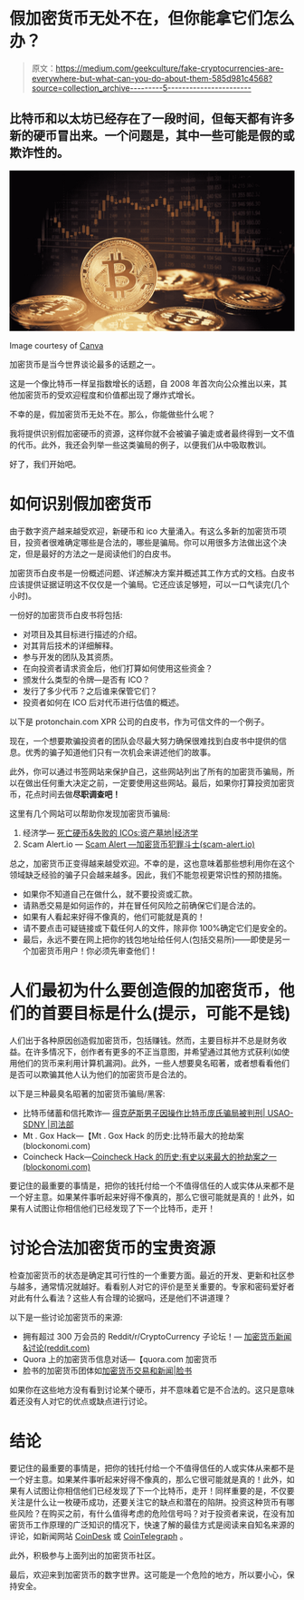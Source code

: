 # 假加密货币无处不在，但你能拿它们怎么办？

> 原文：<https://medium.com/geekculture/fake-cryptocurrencies-are-everywhere-but-what-can-you-do-about-them-585d981c4568?source=collection_archive---------5----------------------->

## 比特币和以太坊已经存在了一段时间，但每天都有许多新的硬币冒出来。一个问题是，其中一些可能是假的或欺诈性的。

![](img/00491a02a6a126ddd7acc26d3f022671.png)

Image courtesy of [Canva](https://www.canva.com/)

加密货币是当今世界谈论最多的话题之一。

这是一个像比特币一样呈指数增长的话题，自 2008 年首次向公众推出以来，其他加密货币的受欢迎程度和价值都出现了爆炸式增长。

不幸的是，假加密货币无处不在。那么，你能做些什么呢？

我将提供识别假加密硬币的资源，这样你就不会被骗子骗走或者最终得到一文不值的代币。此外，我还会列举一些这类骗局的例子，以便我们从中吸取教训。

好了，我们开始吧。

# 如何识别假加密货币

由于数字资产越来越受欢迎，新硬币和 ico 大量涌入。有这么多新的加密货币项目，投资者很难确定哪些是合法的，哪些是骗局。你可以用很多方法做出这个决定，但是最好的方法之一是阅读他们的白皮书。

加密货币白皮书是一份概述问题、详述解决方案并概述其工作方式的文档。白皮书应该提供证据证明这不仅仅是一个骗局。它还应该足够短，可以一口气读完(几个小时)。

一份好的加密货币白皮书将包括:

*   对项目及其目标进行描述的介绍。
*   对其背后技术的详细解释。
*   参与开发的团队及其资质。
*   在向投资者请求资金后，他们打算如何使用这些资金？
*   颁发什么类型的令牌—是否有 ICO？
*   发行了多少代币？之后谁来保管它们？
*   投资者如何在 ICO 后对代币进行估值的概述。

以下是 protonchain.com XPR 公司的白皮书，作为可信文件的一个例子。

现在，一个想要欺骗投资者的团队会尽最大努力确保很难找到白皮书中提供的信息。优秀的骗子知道他们只有一次机会来讲述他们的故事。

此外，你可以通过书签网站来保护自己，这些网站列出了所有的加密货币骗局，所以在做出任何重大决定之前，一定要使用这些网站。最后，如果你打算投资加密货币，花点时间去做**尽职调查吧！**

这里有几个网站可以帮助你发现加密货币骗局:

1.  经济学— [死亡硬币&失败的 ICOs:资产墓地|经济学](https://nomics.com/deadcoins)
2.  Scam Alert.io — [Scam Alert —加密货币犯罪斗士(scam-alert.io)](https://scam-alert.io/)

总之，加密货币正变得越来越受欢迎。不幸的是，这也意味着那些想利用你在这个领域缺乏经验的骗子只会越来越多。因此，我们不能忽视更常识性的预防措施。

*   如果你不知道自己在做什么，就不要投资或汇款。
*   请熟悉交易是如何运作的，并在冒任何风险之前确保它们是合法的。
*   如果有人看起来好得不像真的，他们可能就是真的！
*   请不要点击可疑链接或下载任何人的文件，除非你 100%确定它们是安全的。
*   最后，永远不要在网上把你的钱包地址给任何人(包括交易所)——即使是另一个加密货币用户！你必须先审查他们！

# 人们最初为什么要创造假的加密货币，他们的首要目标是什么(提示，可能不是钱)

人们出于各种原因创造假加密货币，包括赚钱。然而，主要目标并不总是财务收益。在许多情况下，创作者有更多的不正当意图，并希望通过其他方式获利(如使用他们的货币来利用计算机漏洞)。此外，一些人想要臭名昭著，或者想看看他们是否可以欺骗其他人认为他们的加密货币是合法的。

以下是三种最臭名昭著的加密货币骗局/黑客:

*   比特币储蓄和信托欺诈— [得克萨斯男子因操作比特币庞氏骗局被判刑| USAO-SDNY |司法部](https://www.justice.gov/usao-sdny/pr/texas-man-sentenced-operating-bitcoin-ponzi-scheme)
*   Mt . Gox Hack—【Mt . Gox Hack 的历史:比特币最大的抢劫案(blockonomi.com)
*   Coincheck Hack—[Coincheck Hack 的历史:有史以来最大的抢劫案之一(blockonomi.com)](https://blockonomi.com/coincheck-hack/)

要记住的最重要的事情是，把你的钱托付给一个不值得信任的人或实体从来都不是一个好主意。如果某件事听起来好得不像真的，那么它很可能就是真的！此外，如果有人试图让你相信他们已经发现了下一个比特币，走开！

# 讨论合法加密货币的宝贵资源

检查加密货币的状态是确定其可行性的一个重要方面。最近的开发、更新和社区参与越多，通常情况就越好。看看别人对它的评价是至关重要的。专家和密码爱好者对此有什么看法？这些人有合理的论据吗，还是他们不讲道理？

以下是一些讨论加密货币的来源:

*   拥有超过 300 万会员的 Reddit/r/CryptoCurrency 子论坛！— [加密货币新闻&讨论(reddit.com)](https://www.reddit.com/r/CryptoCurrency/)
*   Quora 上的加密货币信息对话—【quora.com 加密货币
*   脸书的加密货币团体如[加密货币交易和新闻|脸书](https://www.facebook.com/groups/565383300477194)

如果你在这些地方没有看到讨论某个硬币，并不意味着它是不合法的。这只是意味着还没有人对它的优点或缺点进行讨论。

# 结论

要记住的最重要的事情是，把你的钱托付给一个不值得信任的人或实体从来都不是一个好主意。如果某件事听起来好得不像真的，那么它很可能就是真的！此外，如果有人试图让你相信他们已经发现了下一个比特币，走开！同样重要的是，不仅要关注是什么让一枚硬币成功，还要关注它的缺点和潜在的陷阱。投资这种货币有哪些风险？在购买之前，有什么值得考虑的危险信号吗？对于投资者来说，在没有加密货币工作原理的广泛知识的情况下，快速了解的最佳方式是阅读来自知名来源的评论，如新闻网站 [CoinDesk](https://www.coindesk.com/) 或 [CoinTelegraph](https://cointelegraph.com/) 。

此外，积极参与上面列出的加密货币社区。

最后，欢迎来到加密货币的数字世界。这可能是一个危险的地方，所以要小心，保持安全。